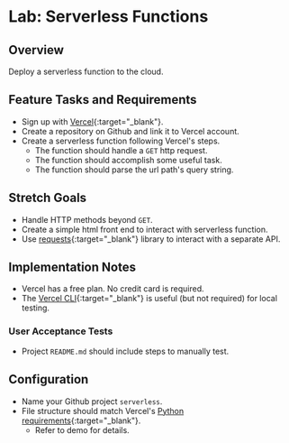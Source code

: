 # Lab: Serverless Functions

## Overview

Deploy a serverless function to the cloud.

## Feature Tasks and Requirements

- Sign up with [Vercel](https://vercel.com/docs/get-started){:target="_blank"}.
- Create a repository on Github and link it to Vercel account.
- Create a serverless function following Vercel's steps.
  - The function should handle a `GET` http request.
  - The function should accomplish some useful task.
  - The function should parse the url path's query string.

## Stretch Goals

- Handle HTTP methods beyond `GET`.
- Create a simple html front end to interact with serverless function.
- Use [requests](https://docs.python-requests.org/en/latest/){:target="_blank"} library to interact with a separate API.

## Implementation Notes

- Vercel has a free plan. No credit card is required.
- The [Vercel CLI](https://vercel.com/docs/concepts/deployments/overview#vercel-cli){:target="_blank"} is useful (but not required) for local testing.

### User Acceptance Tests

- Project `README.md` should include steps to manually test.

## Configuration

- Name your Github project `serverless`.
- File structure should match Vercel's [Python requirements](https://vercel.com/docs/concepts/functions/supported-languages#python){:target="_blank"}.
  - Refer to demo for details.
